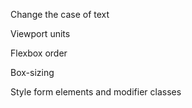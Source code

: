 Change the case of text

Viewport units

Flexbox order

Box-sizing

Style form elements and modifier classes